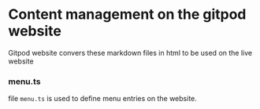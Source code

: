# Content management on the gitpod website
Gitpod website convers these markdown files in html to be used on the live website

### menu.ts
file `menu.ts` is used to define menu entries on the website.
